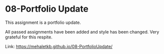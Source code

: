# 08-Portfolio Update

This assignment is a portfolio update.

All passed assignments have been added and style has been changed. Very grateful for this respite.

Link: https://mehaletkb.github.io/08-PortfolioUpdate/


